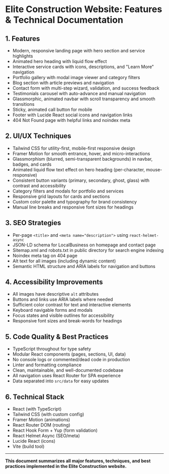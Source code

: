 # Elite Construction Website: Features & Technical Documentation

## 1. Features
- Modern, responsive landing page with hero section and service highlights
- Animated hero heading with liquid flow effect
- Interactive service cards with icons, descriptions, and "Learn More" navigation
- Portfolio gallery with modal image viewer and category filters
- Blog section with article previews and navigation
- Contact form with multi-step wizard, validation, and success feedback
- Testimonials carousel with auto-advance and manual navigation
- Glassmorphic, animated navbar with scroll transparency and smooth transitions
- Sticky, animated call button for mobile
- Footer with Lucide React social icons and navigation links
- 404 Not Found page with helpful links and noindex meta

## 2. UI/UX Techniques
- Tailwind CSS for utility-first, mobile-first responsive design
- Framer Motion for smooth entrance, hover, and micro-interactions
- Glassmorphism (blurred, semi-transparent backgrounds) in navbar, badges, and cards
- Animated liquid flow text effect on hero heading (per-character, mouse-responsive)
- Consistent button variants (primary, secondary, ghost, glass) with contrast and accessibility
- Category filters and modals for portfolio and services
- Responsive grid layouts for cards and sections
- Custom color palette and typography for brand consistency
- Manual line breaks and responsive font sizes for headings

## 3. SEO Strategies
- Per-page `<title>` and `<meta name="description">` using `react-helmet-async`
- JSON-LD schema for LocalBusiness on homepage and contact page
- Sitemap.xml and robots.txt in public directory for search engine indexing
- Noindex meta tag on 404 page
- Alt text for all images (including dynamic content)
- Semantic HTML structure and ARIA labels for navigation and buttons

## 4. Accessibility Improvements
- All images have descriptive `alt` attributes
- Buttons and links use ARIA labels where needed
- Sufficient color contrast for text and interactive elements
- Keyboard navigable forms and modals
- Focus states and visible outlines for accessibility
- Responsive font sizes and break-words for headings

## 5. Code Quality & Best Practices
- TypeScript throughout for type safety
- Modular React components (pages, sections, UI, data)
- No console logs or commented/dead code in production
- Linter and formatting compliance
- Clean, maintainable, and well-documented codebase
- All navigation uses React Router for SPA experience
- Data separated into `src/data` for easy updates

## 6. Technical Stack
- React (with TypeScript)
- Tailwind CSS (with custom config)
- Framer Motion (animations)
- React Router DOM (routing)
- React Hook Form + Yup (form validation)
- React Helmet Async (SEO/meta)
- Lucide React (icons)
- Vite (build tool)

---

**This document summarizes all major features, techniques, and best practices implemented in the Elite Construction website.** 